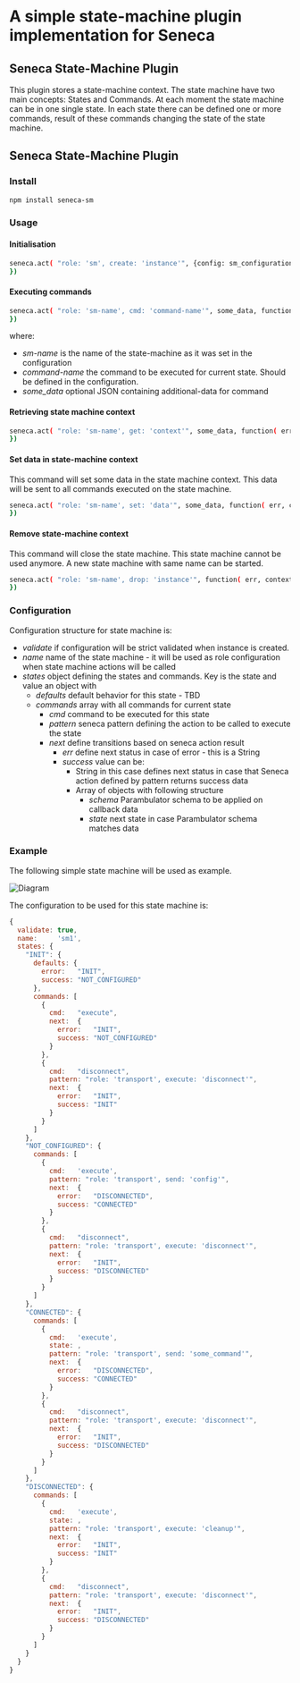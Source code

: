 A simple state-machine plugin implementation for Seneca
========================================================

## Seneca State-Machine Plugin

This plugin stores a state-machine context. The state machine have two main concepts: States and Commands. At each moment
the state machine can be in one single state. In each state there can be defined one or more commands, result of these commands
changing the state of the state machine.

## Seneca State-Machine Plugin

### Install

```sh
npm install seneca-sm
```

### Usage

#### Initialisation

```sh
seneca.act( "role: 'sm', create: 'instance'", {config: sm_configuration}, function( err, context ) {
})
```

#### Executing commands

```sh
seneca.act( "role: 'sm-name', cmd: 'command-name'", some_data, function( err, data ) {
})
```

where:
 * _sm-name_ is the name of the state-machine as it was set in the configuration
 * _command-name_ the command to be executed for current state. Should be defined in the configuration.
 * _some_data_ optional JSON containing additional-data for command


#### Retrieving state machine context

```sh
seneca.act( "role: 'sm-name', get: 'context'", some_data, function( err, context ) {
})
```

#### Set data in state-machine context

This command will set some data in the state machine context. This data will be sent to all commands executed on the state machine.

```sh
seneca.act( "role: 'sm-name', set: 'data'", some_data, function( err, context ) {
})
```

#### Remove state-machine context

This command will close the state machine. This state machine cannot be used anymore. A new state machine with same name can be started.

```sh
seneca.act( "role: 'sm-name', drop: 'instance'", function( err, context ) {
})
```


### Configuration

Configuration structure for state machine is:

 * _validate_ if configuration will be strict validated when instance is created.
 * _name_ name of the state machine - it will be used as role configuration when state machine actions will be called
 * _states_ object defining the states and commands. Key is the state and value an object with
   * _defaults_ default behavior for this state - TBD
   * _commands_ array with all commands for current state
     * _cmd_ command to be executed for this state
     * _pattern_ seneca pattern defining the action to be called to execute the state
     * _next_ define transitions based on seneca action result
       * _err_ define next status in case of error - this is a String
       * _success_ value can be:
         * String in this case defines next status in case that Seneca action defined by pattern returns success data
         * Array of objects with following structure
           * _schema_ Parambulator schema to be applied on callback data
           * _state_ next state in case Parambulator schema matches data


### Example

The following simple state machine will be used as example.

![Diagram](https://github.com/mirceaalexandru/seneca-sm/blob/master/doc/diagram.png)

The configuration to be used for this state machine is:


```javascript
{
  validate: true,
  name:     'sm1',
  states: {
    "INIT": {
      defaults: {
        error:   "INIT",
        success: "NOT_CONFIGURED"
      },
      commands: [
        {
          cmd:   "execute",
          next:  {
            error:   "INIT",
            success: "NOT_CONFIGURED"
          }
        },
        {
          cmd:   "disconnect",
          pattern: "role: 'transport', execute: 'disconnect'",
          next:  {
            error:   "INIT",
            success: "INIT"
          }
        }
      ]
    },
    "NOT_CONFIGURED": {
      commands: [
        {
          cmd:   'execute',
          pattern: "role: 'transport', send: 'config'",
          next:  {
            error:   "DISCONNECTED",
            success: "CONNECTED"
          }
        },
        {
          cmd:   "disconnect",
          pattern: "role: 'transport', execute: 'disconnect'",
          next:  {
            error:   "INIT",
            success: "DISCONNECTED"
          }
        }
      ]
    },
    "CONNECTED": {
      commands: [
        {
          cmd:   'execute',
          state: ,
          pattern: "role: 'transport', send: 'some_command'",
          next:  {
            error:   "DISCONNECTED",
            success: "CONNECTED"
          }
        },
        {
          cmd:   "disconnect",
          pattern: "role: 'transport', execute: 'disconnect'",
          next:  {
            error:   "INIT",
            success: "DISCONNECTED"
          }
        }
      ]
    },
    "DISCONNECTED": {
      commands: [
        {
          cmd:   'execute',
          state: ,
          pattern: "role: 'transport', execute: 'cleanup'",
          next:  {
            error:   "INIT",
            success: "INIT"
          }
        },
        {
          cmd:   "disconnect",
          pattern: "role: 'transport', execute: 'disconnect'",
          next:  {
            error:   "INIT",
            success: "DISCONNECTED"
          }
        }
      ]
    }
  }
}
```

